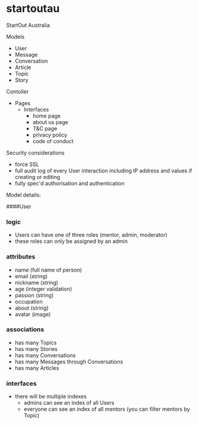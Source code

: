# startoutau
StartOut Australia

Models
 - User
 - Message
 - Conversation
 - Article
 - Topic
 - Story

Contoller
 - Pages
   - Interfaces
     - home page
     - about us page
     - T&C page
     - privacy policy
     - code of conduct

Security considerations
- force SSL
- full audit log of every User interaction including IP address and values if creating or editing
- fully spec'd authorisation and authentication


Model details:

####User
### logic

* Users can have one of three roles (mentor, admin, moderator)
* these roles can only be assigned by an admin

### attributes

* name (full name of person)
* email (string)
* nickname (string)
* age (integer validation)
* passion (string)
* occupation
* about (string)
* avatar (image)

### associations

* has many Topics
* has many Stories
* has many Conversations
* has many Messages through Conversations
* has many Articles

### interfaces

* there will be multiple indexes
    * admins can see an index of all Users
    * everyone can see an index of all mentors (you can filter mentors by Topic)

